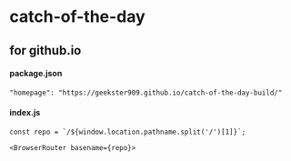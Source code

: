 # catch-of-the-day


## for github.io 

#### package.json

	"homepage": "https://geekster909.github.io/catch-of-the-day-build/"

#### index.js

	const repo = `/${window.location.pathname.split('/')[1]}`;

	<BrowserRouter basename={repo}>
